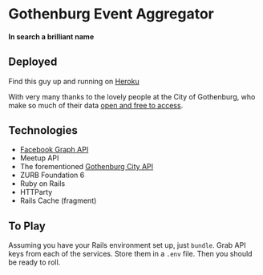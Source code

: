 # Gothenburg Event Aggregator
#### In search a brilliant name

## Deployed
Find this guy up and running on [Heroku](http://apimachine.herokuapp.com/)

With very many thanks to the lovely people at the City of Gothenburg, who make so much of their data [open and free to access](https://catalog.goteborg.se/portal/#view=public&resource=https://catalog.goteborg.se/store/6/resource/10).

## Technologies
- [Facebook Graph API](https://developers.facebook.com/docs/graph-api/reference)
- Meetup API
- The forementioned [Gothenburg City API](http://data.goteborg.se/)
- ZURB Foundation 6
- Ruby on Rails
- HTTParty
- Rails Cache (fragment)

## To Play
Assuming you have your Rails environment set up, just `bundle`. Grab API keys from each of the services. Store them in a `.env` file. Then you should be ready to roll.